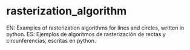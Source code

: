 # rasterization_algorithm
EN: Examples of rasterization algorithms for lines and circles, written in python. ES: Ejemplos de algoritmos de rasterización de rectas y circunferencias, escritas en python.
